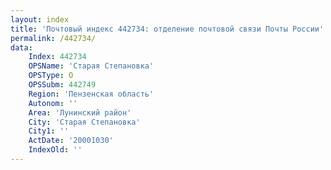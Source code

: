 ```yaml
---
layout: index
title: 'Почтовый индекс 442734: отделение почтовой связи Почты России'
permalink: /442734/
data:
    Index: 442734
    OPSName: 'Старая Степановка'
    OPSType: О
    OPSSubm: 442749
    Region: 'Пензенская область'
    Autonom: ''
    Area: 'Лунинский район'
    City: 'Старая Степановка'
    City1: ''
    ActDate: '20001030'
    IndexOld: ''
---
```

